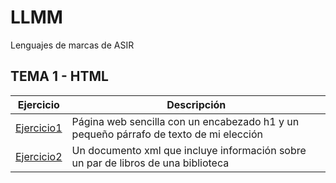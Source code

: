 # LLMM
Lenguajes de marcas de ASIR
## TEMA 1 - HTML
Ejercicio | Descripción
----------|------------
[Ejercicio1](/tema1/pagina1.html) | Página web sencilla con un encabezado h1 y un pequeño párrafo de texto de mi elección
[Ejercicio2](/tema1/biblioteca.xml) | Un documento xml que incluye información sobre un par de libros de una biblioteca
